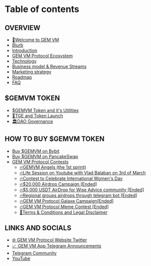 # Table of contents

## OVERVIEW

* [👋Welcome to GEM VM](README.md)
* [Blurb](overview/blurb.md)
* [Introduction](overview/introduction.md)
* [GEM VM Protocol Ecosystem](overview/gem-vm-protocol-ecosystem.md)
* [Technology](overview/technology.md)
* [Business model & Revenue Streams](overview/business-model-and-revenue-streams.md)
* [Marketing strategy](overview/marketing-strategy.md)
* [Roadmap](overview/roadmap.md)
* [FAQ](overview/faq.md)

## $GEMVM TOKEN

* [$GEMVM Token and it's Utilities](usdgemvm-token/usdgemai-token-and-its-utilities.md)
* [🚀TGE and Token Launch](usdgemvm-token/tge-and-token-launch.md)
* [🏛️DAO Governance](usdgemvm-token/dao-governance.md)

## HOW TO BUY $GEMVM TOKEN

* [Buy $GEMVM on Bybit](how-to-buy-usdgemvm-token/buy-usdgemai-on-bybit.md)
* [Buy $GEMVM on PancakeSwap](how-to-buy-usdgemvm-token/buy-usdgemai-on-pancakeswap.md)
* [GEM VM Protocol Contests](how-to-buy-usdgemvm-token/gem-ai-protocol-contests/README.md)
  * [🔥GEMVM Angels (the 1st sprint)](how-to-buy-usdgemvm-token/gem-ai-protocol-contests/gemvm-angels-the-1st-sprint.md)
  * [🔥Life Session on Youtube with Vlad Balaban on 3rd of March](how-to-buy-usdgemvm-token/gem-ai-protocol-contests/life-session-on-youtube-with-vlad-balaban-on-3rd-of-march.md)
  * [🔥Contest to Celebrate International Women's Day](how-to-buy-usdgemvm-token/gem-ai-protocol-contests/contest-to-celebrate-international-womens-day.md)
  * [🔥$20,000 Airdrop Campaign \[Ended\]](how-to-buy-usdgemvm-token/gem-ai-protocol-contests/usd20-000-airdrop-campaign-ended.md)
  * [🔥$5,000 USDT AirDrop for Wise Advice community \[Ended\]](how-to-buy-usdgemvm-token/gem-ai-protocol-contests/usd5-000-usdt-airdrop-for-wise-advice-community-ended.md)
  * [🔥Regional groups airdrops through telegram bot \[Ended\]](how-to-buy-usdgemvm-token/gem-ai-protocol-contests/regional-groups-airdrops-through-telegram-bot-ended.md)
  * [🔥GEM VM Protocol Galaxe Campaign\[Ended\]](how-to-buy-usdgemvm-token/gem-ai-protocol-contests/gem-ai-protocol-galaxe-campaign-ended.md)
  * [🔥GEM VM Protocol Meme Contest \[Ended\]](how-to-buy-usdgemvm-token/gem-ai-protocol-contests/gem-vm-protocol-meme-contest-ended.md)
  * [📄Terms & Conditions and Legal Disclaimer](how-to-buy-usdgemvm-token/gem-ai-protocol-contests/terms-and-conditions-and-legal-disclaimer.md)

## LINKS AND SOCIALS

* [🌐 GEM VM Protocol Website Twitter](links-and-socials/gem-ai-protocol-website-twitter.md)
* [📈 GEM VM App Telegram Announcements](links-and-socials/gem-ai-app-telegram-announcements.md)
* [Telegram Community](links-and-socials/telegram-community.md)
* [YouTube](links-and-socials/youtube.md)

